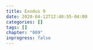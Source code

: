 ```yaml
---
title: Exodus 9
date: 2020-04-12T12:40:55-04:00
categories: []
tags: []
chapter: "009"
inprogress: false
---
```


